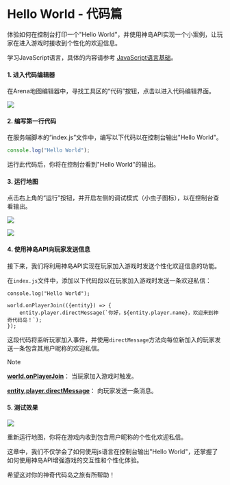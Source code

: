 # Hello World - 代码篇

体验如何在控制台打印一个"Hello World"，并使用神岛API实现一个小案例，让玩家在进入游戏时接收到个性化的欢迎信息。

学习JavaScript语言，具体的内容请参考 [JavaScript语言基础](/javascriptEntry/first-step/hi)。

#### 1. 进入代码编辑器

在Arena地图编辑器中，寻找工具区的“代码”按钮，点击以进入代码编辑界面。


![](/QQ20240913-152031.png)

#### 2. 编写第一行代码

在服务端脚本的“index.js”文件中，编写以下代码以在控制台输出"Hello World"。

```js
console.log("Hello World");
```

运行此代码后，你将在控制台看到"Hello World"的输出。

#### 3. 运行地图

点击右上角的“运行”按钮，并开启左侧的调试模式（小虫子图标），以在控制台查看输出。

![](/QQ20240913-152456.png)

![](/QQ20240918-131047.png)


#### 4. 使用神岛API向玩家发送信息

接下来，我们将利用神岛API实现在玩家加入游戏时发送个性化欢迎信息的功能。

在`index.js`文件中，添加以下代码段以在玩家加入游戏时发送一条欢迎私信：

```js{3-5}
console.log("Hello World");

world.onPlayerJoin(({entity}) => {
    entity.player.directMessage(`你好，${entity.player.name}，欢迎来到神奇代码岛！`);
});
```

这段代码将监听玩家加入事件，并使用`directMessage`方法向每位新加入的玩家发送一条包含其用户昵称的欢迎私信。

> [!NOTE]
> [**world.onPlayerJoin**](https://docs.box3lab.com/api/GameWorld/playerJL.html#onPlayerJoin)： 当玩家加入游戏时触发。
>
> [**entity.player.directMessage**](https://docs.box3lab.com/api/GamePlayer/chat.html#directMessage)： 向玩家发送一条消息。


#### 5. 测试效果

![](/QQ20240918-130943.png)

重新运行地图，你将在游戏内收到包含用户昵称的个性化欢迎私信。

这章中，我们不仅学会了如何使用js语言在控制台输出"Hello World"，还掌握了如何使用神岛API增强游戏的交互性和个性化体验。

希望这对你的神奇代码岛之旅有所帮助！